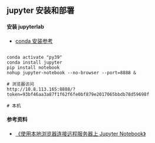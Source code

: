 ## jupyter 安装和部署

#### 安装 jupyterlab

- [conda 安装参考](./TensorFlowLite/ReadMe.md)

```shell

conda activate "py39"
conda install jupyter
pip install notebook
nohup jupyter-notebook --no-browser --port=8888 &

# 浏览器访问
http://10.8.113.165:8888/?token=93bf46aa3a87f1f62f6fe0bf879e2017065bbdb78d59698f

# 本机
```

#### 参考资料

- [《使用本地浏览器连接远程服务器上 Jupyter Notebook》](https://zhuanlan.zhihu.com/p/401178362)
